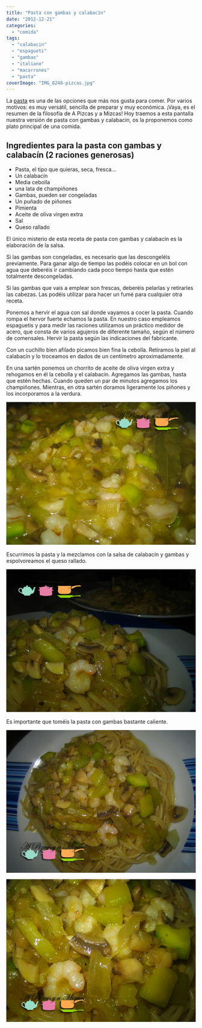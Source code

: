 ```yaml
---
title: "Pasta con gambas y calabacín"
date: "2012-12-21"
categories:
  - "comida"
tags:
  - "calabacin"
  - "espagueti"
  - "gambas"
  - "italiano"
  - "macarrones"
  - "pasta"
coverImage: "IMG_8248-pizcas.jpg"
---
```


La [pasta](http://www.infografiasinternet.com/wp-content/uploads/2011/03/infografia-que-tipo-de-pasta-tenemos-en-nuestro-plato.jpg "Interesante laberinto para conocer los tipos de pasta") es una de las opciones que más nos gusta para comer. Por varios motivos: es muy versátil, sencilla de preparar y muy económica. ¡Vaya, es el resumen de la filosofía de A Pizcas y a Mizcas! Hoy traemos a esta pantalla nuestra versión de pasta con gambas y calabacín, os la proponemos como plato principal de una comida.

## Ingredientes para la pasta con gambas y calabacín (2 raciones generosas)

- Pasta, el tipo que quieras, seca, fresca...
- Un calabacín
- Media cebolla
- una lata de champiñones
- Gambas, pueden ser congeladas
- Un puñado de piñones
- Pimienta
- Aceite de oliva virgen extra
- Sal
- Queso rallado

El único misterio de esta receta de pasta con gambas y calabacín es la elaboración de la salsa.

Si las gambas son congeladas, es necesario que las descongeléis previamente. Para ganar algo de tiempo las podéis colocar en un bol con agua que deberéis ir cambiando cada poco tiempo hasta que estén totalmente descongeladas.

Si las gambas que vais a emplear son frescas, deberéis pelarlas y retirarles las cabezas. Las podéis utilizar para hacer un fumé para cualquier otra receta.

Ponemos a hervir el agua con sal donde vayamos a cocer la pasta. Cuando rompa el hervor fuerte echamos la pasta. En nuestro caso empleamos espaguetis y para medir las raciones utilizamos un práctico medidor de acero, que consta de varios agujeros de diferente tamaño, según el número de comensales. Hervir la pasta según las indicaciones del fabricante.

Con un cuchillo bien afilado picamos bien fina la cebolla. Retiramos la piel al calabacín y lo troceamos en dados de un centímetro aproximadamente.

En una sartén ponemos un chorrito de aceite de oliva virgen extra y rehogamos en él la cebolla y el calabacín. Agregamos las gambas, hasta que estén hechas. Cuando queden un par de minutos agregamos los champiñones. Mientras, en otra sartén doramos ligeramente los piñones y los incorporamos a la verdura.

![preparando la salsa para la pasta con gambas](images/IMG_8242-pizcas.jpg "pasta con gambas (pizcas)")

Escurrimos la pasta y la mezclamos con la salsa de calabacín y gambas y espolvoreamos el queso rallado.

![pasta con gambas](images/IMG_8245-pizcas.jpg "pasta con gambas(pizcas)")

Es importante que toméis la pasta con gambas bastante caliente.

![pasta con gambas](images/IMG_8246-pizcas.jpg "pasta con gambas (pizcas)")

![pasta con gambas](images/IMG_8248-pizcas.jpg "pasta con gambas (pizcas)")
